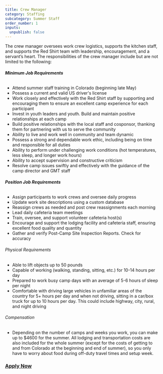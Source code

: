 ```yaml
---
title: Crew Manager
category: Staffing
subcategory: Summer Staff
order_number: 1
inputs:
  unpublish: false
---
```

The crew manager oversees work crew logistics, supports the kitchen staff, and supports the Red Shirt team with leadership, encouragement, and a servant’s heart. The responsibilities of the crew manager include but are not limited to the following:

###### **Minimum Job Requirements**

*   Attend summer staff training in Colorado (beginning late May)
*   Possess a current and valid US driver's license
*   Work closely and effectively with the Red Shirt staff by supporting and encouraging them to ensure an excellent camp experience for each participant
*   Invest in youth leaders and youth. Build and maintain positive relationships at each camp
*   Build positive relationships with the local staff and cosponsor, thanking them for partnering with us to serve the community
*   Ability to live and work well in community and team dynamic
*   Possess a strong and dependable work ethic, including being on time and responsible for all duties
*   Ability to perform under challenging work conditions (hot temperatures, less sleep, and longer work hours)
*   Ability to accept supervision and constructive criticism
*   Resolve camp issues swiftly and effectively with the guidance of the camp director and GMT staff

###### **Position Job Requirements**

*   Assign participants to work crews and oversee daily progress
*   Update work site descriptions using a custom database
*   Reassign crews as needed and post crew reassignments each morning
*   Lead daily cafeteria team meetings
*   Train, oversee, and support volunteer cafeteria host(s)
*   Encourage and support the lodging facility and cafeteria staff, ensuring excellent food quality and quantity
*   Gather and verify Post-Camp Site Inspection Reports. Check for accuracy

###### Physical Requirements

*   Able to lift objects up to 50 pounds
*   Capable of working (walking, standing, sitting, etc.) for 10-14 hours per day
*   Prepared to work busy camp days with an average of 5-6 hours of sleep per night
*   Comfortable with driving large vehicles in unfamiliar areas of the country for 5+ hours per day and when not driving, sitting in a car/box truck for up to 10 hours per day. This could include highway, city, rural, and night driving

###### Compensation

*   Depending on the number of camps and weeks you work, you can make up to $4600 for the summer. All lodging and transportation costs are also included for the whole summer (except for the costs of getting to and from Colorado at the beginning and end of summer), so you only have to worry about food during off-duty travel times and setup week.

### [Apply Now](https://argentasoftware.com/interfaces/gmt/portalStaff/frmSignUp.aspx)